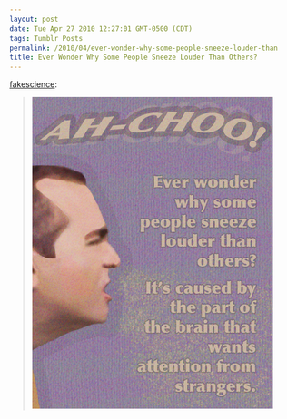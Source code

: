 ```yaml
---
layout: post
date: Tue Apr 27 2010 12:27:01 GMT-0500 (CDT)
tags: Tumblr Posts
permalink: /2010/04/ever-wonder-why-some-people-sneeze-louder-than
title: Ever Wonder Why Some People Sneeze Louder Than Others?
---
```


[fakescience](http://fakescience.tumblr.com/post/542061954/ever-wonder-why-some-people-sneeze-louder-than-others):

> ![Ever Wonder Why Some People Sneeze Louder Than Others?](/public/assets/tumblr/tumblr_l1b5m2MJEu1qb25dg.jpg)
